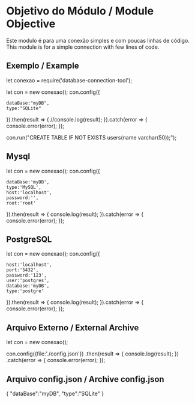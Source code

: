 # Objetivo do Módulo / Module Objective
Este modulo é para uma conexão simples e com poucas linhas de código.   
This module is for a simple connection with few lines of code.

## Exemplo / Example

let conexao = require('database-connection-tool');

let con = new conexao();
con.config({
    
    dataBase:"myDB",
    type:"SQLite"
    
}).then(result => {
    //console.log(result);
}).catch(error => {
    console.error(error);
});

con.run("CREATE TABLE IF NOT EXISTS users(name varchar(50));");

## Mysql

let con = new conexao();
con.config({
    
    dataBase:'myDB',
    type:'MySQL',
    host:'localhost',
    password:'',
    root:'root'

}).then(result => {
    console.log(result);
}).catch(error => {
    console.error(error);
});

## PostgreSQL

let con = new conexao();
con.config({
    
    host:'localhost',
    port:'5432',
    password:'123',
    user:'postgres',
    database:'myDB',
    type:'postgre'

}).then(result => {
    console.log(result);
}).catch(error => {
    console.error(error);
});

## Arquivo Externo / External Archive

let con = new conexao();

con.config({file:'./config.json'})
.then(result => {
    console.log(result);
})
.catch(error => {
    console.error(error);
});

## Arquivo config.json / Archive config.json
{
    "dataBase":"myDB",
    "type":"SQLite"
}